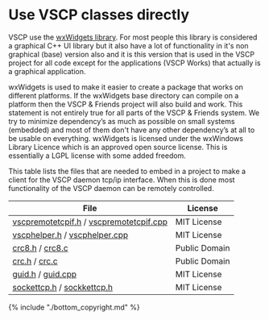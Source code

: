 # Use VSCP classes directly

VSCP use the [wxWidgets library](https://wxwidgets.org/). For most people this library is considered a graphical C++ UI library but it also have a lot of functionality in it's non graphical (base) version also and it is this version that is used in the VSCP project for all code except for the applications (VSCP Works) that actually is a graphical application.

wxWidgets is used to make it easier to create a package that works on different platforms. If the wxWidgets base directory can compile on a platform then the VSCP & Friends project will also build and work. This statement is not entirely true for all parts of the VSCP & Friends system. We try to minimize dependency’s as much as possible on small systems (embedded) and most of them don't have any other dependency’s at all to be usable on everything. wxWidgets is licensed under the wxWindows Library Licence which is an approved open source license. This is essentially a LGPL license with some added freedom.

This table lists the files that are needed to embed in a project to make a client for the VSCP daemon tcp/ip interface. When this is done most functionality of the VSCP daemon can be remotely controlled. 

File | License 
---- | -------
[vscpremotetcpif.h](https://github.com/grodansparadis/vscp/blob/master/src/vscp/common/vscpremotetcpif.h) / [vscpremotetcpif.cpp](https://github.com/grodansparadis/vscp/blob/master/src/vscp/common/vscpremotetcpif.cpp) | MIT License
[vscphelper.h](https://github.com/grodansparadis/vscp/blob/master/src/vscp/common/vscphelper.h) / [vscphelper.cpp](https://github.com/grodansparadis/vscp/blob/master/src/vscp/common/vscphelper.cpp) | MIT License
[crc8.h](https://github.com/grodansparadis/vscp/blob/master/src/common/crc8.h) / [crc8.c](https://github.com/grodansparadis/vscp/blob/master/src/common/crc8.c) | Public Domain
[crc.h](https://github.com/grodansparadis/vscp/blob/master/src/common/crc.h) / [crc.c](https://github.com/grodansparadis/vscp/blob/master/src/common/crc.c) | Public Domain
[guid.h](https://github.com/grodansparadis/vscp/blob/master/src/vscp/common/guid.h) / [guid.cpp](https://github.com/grodansparadis/vscp/blob/master/src/vscp/common/guid.cpp) | MIT License
[sockettcp.h](https://github.com/grodansparadis/vscp/blob/master/src/common/sockettcp.h) / [sockkettcp.h](https://github.com/grodansparadis/vscp/blob/master/src/common/sockettcp.h) | MIT License

{% include "./bottom_copyright.md" %}